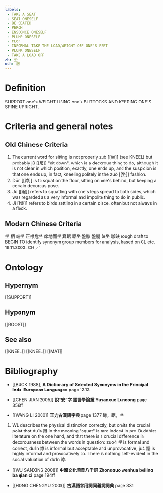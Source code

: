 ```yaml
---
labels: 
 - TAKE A SEAT
 - SEAT ONESELF
 - BE SEATED
 - PERCH
 - ENSCONCE ONESELF
 - PLUMP ONESELF
 - FLOP
 - INFORMAL TAKE THE LOAD/WEIGHT OFF ONE'S FEET
 - PLUNK ONESELF
 - TAKE A LOAD OFF
zh: 坐
och: 居
---
```


# Definition
SUPPORT one's WEIGHT USING one's BUTTOCKS AND KEEPING ONE'S SPINE UPRIGHT.
# Criteria and general notes
## Old Chinese Criteria
1. The current word for sitting is not properly zuò [[坐]] (see KNEEL) but probably jū [[居]] "sit down", which is a decorous thing to do, although it is not clear in which position, exactly, one ends up, and the suspicion is that one ends up, in fact, kneeling politely in the zuò [[坐]] fashion.
2. Dūn [[蹲]] is to squat on the floor, sitting on one's behind, but keeping a certain decorous pose.
3. Jù [[踞]] refers to squatting with one's legs spread to both sides, which was regarded as a very informal and impolite thing to do in public.
4. Jí [[集]] refers to birds settling in a certain place, often but not always in a flock.
## Modern Chinese Criteria
坐
栖
端坐
正襟危坐
席地而坐
箕踞
踞坐
盤膝
盤腿
趺坐
跏趺
rough draft to BEGIN TO identify synonym group members for analysis, based on CL etc. 18.11.2003. CH ／
# Ontology

## Hypernym
[[SUPPORT]]
## Hyponym
[[ROOST]]
## See also
[[KNEEL]]
[[KNEEL]]
[[MAT]]
# Bibliography
- [[BUCK 1988]]
**A Dictionary of Selected Synonyms in the Principal Indo-European Languages** page 12.13

- [[CHEN JIAN 2005]]
**說“安”字 語言學論叢 Yuyanxue Luncong** page 356ff

- [[WANG LI 2000]]
**王力古漢語字典** page 1377
蹲，踞，坐
1. WL describes the physical distinction correctly, but omits the crucial point that du1n 蹲 in the meaning "squat" is rare indeed in pre-Buddhist literature on the one hand, and that there is a crucial difference in decorousness between the words in question: zuo4 坐 is formal and correct, du1n 蹲 is informal but acceptable and unprovocative, ju4 踞 is highly informal and provocatively so.  There is nothing self-evident in the social valuation of du1n 蹲.
- [[WU SANXING 2008]]
**中國文化背景八千詞 Zhongguo wenhua beijing ba qian ci** page 194ff

- [[HONG CHENGYU 2009]]
**古漢語常用詞同義詞詞典** page 331
